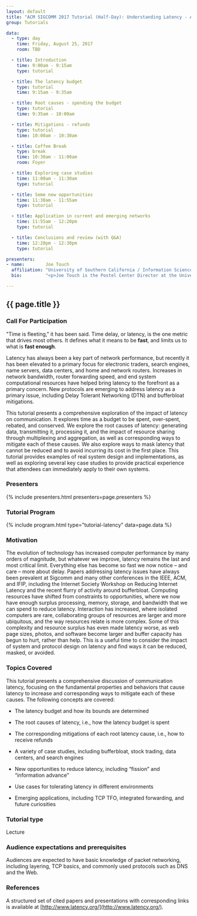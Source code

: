 ```yaml
---
layout: default
title: "ACM SIGCOMM 2017 Tutorial (Half-Day): Understanding Latency - A Root Cost and Mitigation Approach"
group: Tutorials

data:
  - type: day
    time: Friday, August 25, 2017
    room: TBD

  - title: Introduction
    time: 9:00am - 9:15am
    type: tutorial

  - title: The latency budget
    type: tutorial
    time: 9:15am - 9:35am

  - title: Root causes - spending the budget
    type: tutorial
    time: 9:35am - 10:00am

  - title: Mitigations - refunds
    type: tutorial
    time: 10:00am - 10:30am

  - title: Coffee Break
    type: break
    time: 10:30am - 11:00am
    room: Foyer

  - title: Exploring case studies
    time: 11:00am - 11:30am
    type: tutorial

  - title: Some new opportunities
    time: 11:30am - 11:55am
    type: tutorial

  - title: Application in current and emerging networks
    time: 11:55am - 12:20pm
    type: tutorial

  - title: Conclusions and review (with Q&A)
    time: 12:20pm - 12:30pm
    type: tutorial

presenters:
- name:        Joe Touch
  affiliation: "University of Southern California / Information Sciences Institute"
  bio:         "<p>Joe Touch is the Postel Center Director at the University of Southern California's Information Sciences Institute and a Research Associate Professor of CS and EE/Systems. He received a B.S. in biophysics and CS from the Univ. of Scranton in 1985, an M.S. in CS from Cornell Univ. in 1987, and a Ph.D. in CS from the Univ. of Pennsylvania in 1992. He joined ISI in 1992 and his current projects involve recursive virtual networks, optical Internets, and high-performance network security. His interests include Internet protocols, network architecture, and network device design. He also served as an \"IPA\" as USAF SMC TSAT Space Segment Senior Network Engineer and ACG Network Chief from 2006-2010. He holds 5 US patents and published over 150 papers in conferences and journals. Joe is in Sigma Xi, an ACM Distinguished Scientist, an IEEE Senior Member and Communications Society Distinguished Lecturer, and an OSA Senior Member, Traveling Lecturer, and Nonlinear Optics TG co-chair. He is active in the IETF in the Transport, Internet, and Security Areas, serves on numerous conference committees. His \"first principles approach to computer networking\" course, based on his Recursive Network Architecture, is under development as a textbook. Joe has nearly three decadess of experience analyzing latency and his latency-focused publications include his Ph.D. dissertation.</p>"

---
```


## {{ page.title }}

### Call For Participation

"Time is fleeting," it has been said. Time delay, or latency, is the one metric that drives most others. It defines what it means to be **fast**, and limits us to what is **fast enough**.

Latency has always been a key part of network performance, but recently it has been elevated to a primary focus for electronic traders, search engines, name servers, data centers, and home and network routers. Increases in network bandwidth, router forwarding speed, and end system computational resources have helped bring latency to the forefront as a primary concern. New protocols are emerging to address latency as a primary issue, including Delay Tolerant Networking (DTN) and bufferbloat mitigations.

This tutorial presents a comprehensive exploration of the impact of latency on communication. It explores time as a budget to be spent, over-spent, rebated, and conserved. We explore the root causes of latency: generating data, transmitting it, processing it, and the impact of resource sharing through multiplexing and aggregation, as well as corresponding ways to mitigate each of these causes. We also explore ways to mask latency that cannot be reduced and to avoid incurring its cost in the first place. This tutorial provides examples of real system design and implementations, as well as exploring several key case studies to provide practical experience that attendees can immediately apply to their own systems.

### Presenters

{% include presenters.html presenters=page.presenters %}

### Tutorial Program

{% include program.html type="tutorial-latency" data=page.data %}

### Motivation

The evolution of technology has increased computer performance by many orders of magnitude, but whatever we improve, latency remains the last and most critical limit. Everything else has become so fast we now notice – and care – more about delay. Papers addressing latency issues have always been prevalent at Sigcomm and many other conferences in the IEEE, ACM, and IFIP, including the Internet Society Workshop on Reducing Internet Latency and the recent flurry of activity around bufferbloat. Computing resources have shifted from constraints to opportunities, where we now have enough surplus processing, memory, storage, and bandwidth that we can spend to reduce latency. Interaction has increased, where isolated computers are rare, collaborating groups of resources are larger and more ubiquitous, and the way resources relate is more complex. Some of this complexity and resource surplus has even made latency worse, as web page sizes, photos, and software become larger and buffer capacity has begun to hurt, rather than help. This is a useful time to consider the impact of system and protocol design on latency and find ways it can be reduced, masked, or avoided.

### Topics Covered

This tutorial presents a comprehensive discussion of communication latency, focusing on the fundamental properties and behaviors that cause latency to increase and corresponding ways to mitigate each of these causes. The following concepts are covered:

- The latency budget and how its bounds are determined

- The root causes of latency, i.e., how the latency budget is spent

- The corresponding mitigations of each root latency cause, i.e., how to receive refunds

- A variety of case studies, including bufferbloat, stock trading, data centers, and search engines

- New opportunities to reduce latency, including “fission” and “information advance”

- Use cases for tolerating latency in different environments

- Emerging applications, including TCP TFO, integrated forwarding, and future curiosities

### Tutorial type
Lecture

### Audience expectations and prerequisites

Audiences are expected to have basic knowledge of packet networking, including layering, TCP basics, and commonly used protocols such as DNS and the Web.

### References

A structured set of cited papers and presentations with corresponding links is available at [http://www.latency.org/](http://www.latency.org/).
